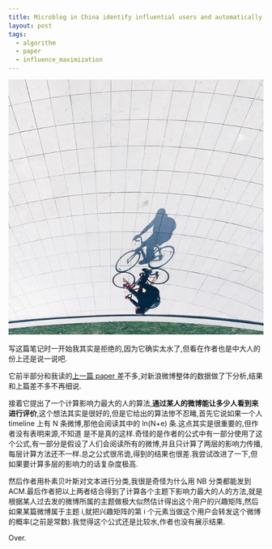 ```yaml
---
title: Microblog in China identify influential users and automatically classify posts on Sina microblog 阅读笔记
layout: post
tags:
  - algorithm
  - paper
  - influence_maximization
---
```

![](/media/files/2015/04/03.jpg)

写这篇笔记时一开始我其实是拒绝的,因为它确实太水了,但看在作者也是中大人的份上还是说一说吧.

它前半部分和我读的[上一篇 paper ](http://lufo.me/2015/04/05/What%20is%20Twitter,%20a%20Social%20Network%20or%20a%20News%20Media%3F.html)差不多,对新浪微博整体的数据做了下分析,结果和上篇差不多不再细说.

接着它提出了一个计算影响力最大的人的算法,**通过某人的微博能让多少人看到来进行评价**,这个想法其实是很好的,但是它给出的算法惨不忍睹,首先它说如果一个人 timeline 上有 N 条微博,那他会阅读其中的 ln(N+e) 条.这点其实是很重要的,但作者没有表明来源,不知道 是不是真的这样.奇怪的是作者的公式中有一部分使用了这个公式,有一部分是假设了人们会阅读所有的微博,并且只计算了两层的影响力传播,每层计算方法还不一样.总之公式很吊诡,得到的结果也很差.我尝试改进了一下,但如果要计算多层的影响力的话复杂度极高.

然后作者用朴素贝叶斯对文本进行分类,我很是奇怪为什么用 NB 分类都能发到 ACM.最后作者把以上两者结合得到了计算各个主题下影响力最大的人的方法,就是根据某人过去发的微博所属的主题做极大似然估计得出这个用户的兴趣矩阵,然后如果某篇微博属于主题 i,就把兴趣矩阵的第 i 个元素当做这个用户会转发这个微博的概率(之前是常数).我觉得这个公式还是比较水,作者也没有展示结果.

Over.

